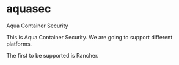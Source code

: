# aquasec
Aqua Container Security

This is Aqua Container Security. We are going to support different platforms.

The first to be supported is Rancher.
